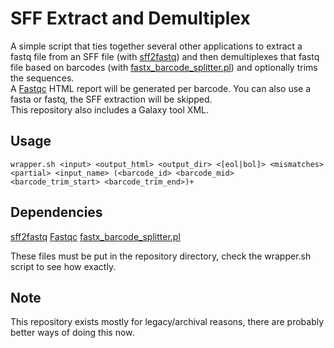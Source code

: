 # SFF Extract and Demultiplex
A simple script that ties together several other applications to extract a fastq file from an SFF file (with [sff2fastq](https://github.com/indraniel/sff2fastq)) and then demultiplexes that fastq file based on barcodes (with [fastx_barcode_splitter.pl](http://hannonlab.cshl.edu/fastx_toolkit/commandline.html)) and optionally trims the sequences.  
A [Fastqc](https://www.bioinformatics.babraham.ac.uk/projects/fastqc/) HTML report will be generated per barcode.
You can also use a fasta or fastq, the SFF extraction will be skipped.  
This repository also includes a Galaxy tool XML.
## Usage
```
wrapper.sh <input> <output_html> <output_dir> <[eol|bol]> <mismatches> <partial> <input_name> (<barcode_id> <barcode_mid> <barcode_trim_start> <barcode_trim_end>)+
```

## Dependencies
[sff2fastq](https://github.com/indraniel/sff2fastq)
[Fastqc](https://www.bioinformatics.babraham.ac.uk/projects/fastqc/)
[fastx_barcode_splitter.pl](http://hannonlab.cshl.edu/fastx_toolkit/commandline.html)

These files must be put in the repository directory, check the wrapper.sh script to see how exactly.

## Note
This repository exists mostly for legacy/archival reasons, there are probably better ways of doing this now.